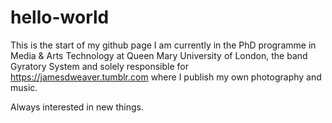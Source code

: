 # hello-world
This is the start of my github page
I am currently in the PhD programme in Media & Arts Technology at Queen Mary University of London, the band Gyratory System and solely responsible for https://jamesdweaver.tumblr.com where I publish my own photography and music.

Always interested in new things.
